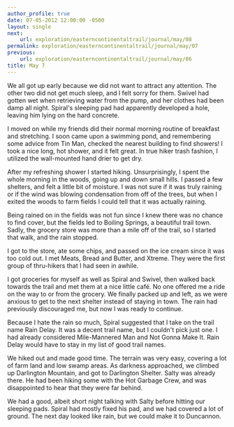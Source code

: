 ```yaml
---
author_profile: true
date: 07-05-2012 12:00:00 -0500
layout: single
next:
    url: exploration/easterncontinentaltrail/journal/may/08
permalink: exploration/easterncontinentaltrail/journal/may/07
previous:
    url: exploration/easterncontinentaltrail/journal/may/06
title: May 7
---
```

We all got up early because we did not want to attract any attention. The other two did not get much sleep, and I felt sorry for them. Swivel had gotten wet when retrieving water from the pump, and her clothes had been damp all night. Spiral's sleeping pad had apparently developed a hole, leaving him lying on the hard concrete.

I moved on while my friends did their normal morning routine of breakfast and stretching. I soon came upon a swimming pond, and remembering some advice from Tin Man, checked the nearest building to find showers! I took a nice long, hot shower, and it felt great. In true hiker trash fashion, I utilized the wall-mounted hand drier to get dry.

After my refreshing shower I started hiking. Unsurprisingly, I spent the whole morning in the woods, going up and down small hills. I passed a few shelters, and felt a little bit of moisture. I was not sure if it was truly raining or if the wind was blowing condensation from off of the trees, but when I exited the woods to farm fields I could tell that it was actually raining.

Being rained on in the fields was not fun since I knew there was no chance to find cover, but the fields led to Boiling Springs, a beautiful trail town. Sadly, the grocery store was more than a mile off of the trail, so I started that walk, and the rain stopped.

I got to the store, ate some chips, and passed on the ice cream since it was too cold out. I met Meats, Bread and Butter, and Xtreme. They were the first group of thru-hikers that I had seen in awhile.

I got groceries for myself as well as Spiral and Swivel, then walked back towards the trail and met them at a nice little café. No one offered me a ride on the way to or from the grocery. We finally packed up and left, as we were anxious to get to the next shelter instead of staying in town. The rain had previously discouraged me, but now I was ready to continue.

Because I hate the rain so much, Spiral suggested that I take on the trail name Rain Delay. It was a decent trail name, but I couldn't pick just one. I had already considered Mile-Mannered Man and Not Gonna Make It. Rain Delay would have to stay in my list of good trail names.

We hiked out and made good time. The terrain was very easy, covering a lot of farm land and low swamp areas. As darkness approached, we climbed up Darlington Mountain, and got to Darlington Shelter. Salty was already there. He had been hiking some with the Hot Garbage Crew, and was disappointed to hear that they were far behind.

We had a good, albeit short night talking with Salty before hitting our sleeping pads. Spiral had mostly fixed his pad, and we had covered a lot of ground. The next day looked like rain, but we could make it to Duncannon.